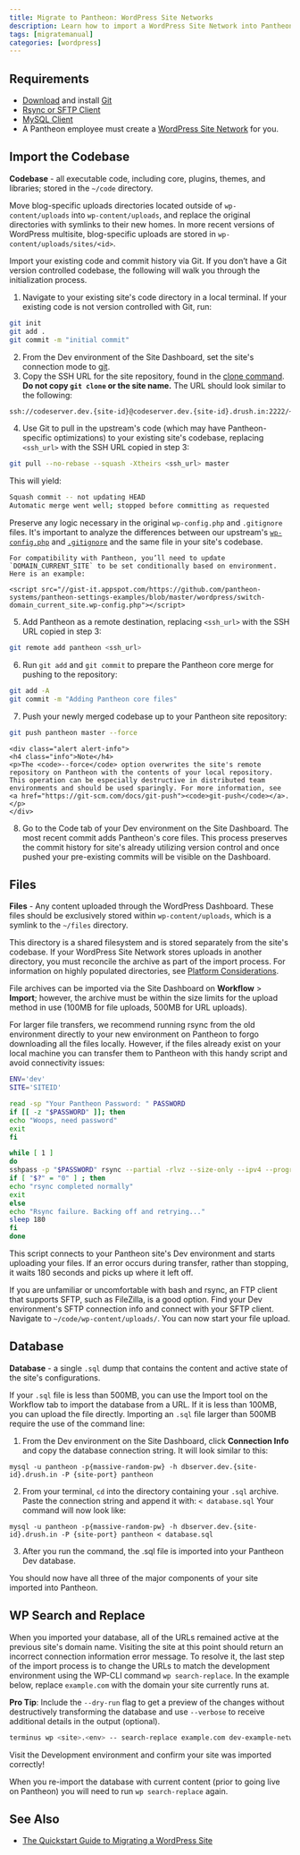 ```yaml
---
title: Migrate to Pantheon: WordPress Site Networks
description: Learn how to import a WordPress Site Network into Pantheon.
tags: [migratemanual]
categories: [wordpress]
---
```


## Requirements

* [Download](https://git-scm.com/downloads) and install [Git](/docs/git/)
* [Rsync or SFTP Client](/docs/rsync-and-sftp/)
* [MySQL Client](/docs/mysql-access/)
* A Pantheon employee must create a [WordPress Site Network](/docs/wordpress-site-networks/) for you.

## Import the Codebase

**Codebase** - all executable code, including core, plugins, themes, and libraries; stored in the `~/code` directory.

Move blog-specific uploads directories located outside of `wp-content/uploads` into `wp-content/uploads`, and replace the original directories with symlinks to their new homes. In more recent versions of WordPress multisite, blog-specific uploads are stored in `wp-content/uploads/sites/<id>`.

Import your existing code and commit history via Git. If you don’t have a Git version controlled codebase, the following will walk you through the initialization process.

1.  Navigate to your existing site's code directory in a local terminal. If your existing code is not version controlled with Git, run:

 ```bash
 git init
 git add .
 git commit -m "initial commit"
 ```
2.  From the Dev environment of the Site Dashboard, set the site's connection mode to [git](/docs/git).
3.  Copy the SSH URL for the site repository, found in the <a href="/docs/git/#step-2-copy-the-git-clone-command" data-proofer-ignore>clone command</a>. **Do not copy `git clone` or the site name.** The URL should look similar to the following:

 ```bash
 ssh://codeserver.dev.{site-id}@codeserver.dev.{site-id}.drush.in:2222/~/repository.git
 ```

4.  Use Git to pull in the upstream's code (which may have Pantheon-specific optimizations) to your existing site's codebase, replacing `<ssh_url>` with the SSH URL copied in step 3:

 ```bash
 git pull --no-rebase --squash -Xtheirs <ssh_url> master
 ```

 This will yield:
 ```bash
 Squash commit -- not updating HEAD
 Automatic merge went well; stopped before committing as requested
 ```
 Preserve any logic necessary in the original `wp-config.php` and `.gitignore` files. It's important to analyze the differences between our upstream's [`wp-config.php`](https://github.com/pantheon-systems/wordpress-network/blob/master/wp-config.php) and [`.gitignore`](https://github.com/pantheon-systems/wordpress-network/blob/master/.gitignore) and the same file in your site's codebase.

    For compatibility with Pantheon, you’ll need to update `DOMAIN_CURRENT_SITE` to be set conditionally based on environment. Here is an example:

    <script src="//gist-it.appspot.com/https://github.com/pantheon-systems/pantheon-settings-examples/blob/master/wordpress/switch-domain_current_site.wp-config.php"></script>

5.  Add Pantheon as a remote destination, replacing `<ssh_url>` with the SSH URL copied in step 3:

 ```bash
 git remote add pantheon <ssh_url>
 ```

6.  Run `git add` and `git commit` to prepare the Pantheon core merge for pushing to the repository:
 ```bash
 git add -A
 git commit -m "Adding Pantheon core files"
 ```
7.  Push your newly merged codebase up to your Pantheon site repository:

 ```bash
 git push pantheon master --force
 ```

    <div class="alert alert-info">
    <h4 class="info">Note</h4>
    <p>The <code>--force</code> option overwrites the site's remote repository on Pantheon with the contents of your local repository. This operation can be especially destructive in distributed team environments and should be used sparingly. For more information, see <a href="https://git-scm.com/docs/git-push"><code>git-push</code></a>.</p>
    </div>

8.  Go to the Code tab of your Dev environment on the Site Dashboard. The most recent commit adds Pantheon's core files. This process preserves the commit history for site's already utilizing version control and once pushed your pre-existing commits will be visible on the Dashboard.

## Files

**Files** - Any content uploaded through the WordPress Dashboard. These files should be exclusively stored within `wp-content/uploads`, which is a symlink to the `~/files` directory.

This directory is a shared filesystem and is stored separately from the site's codebase. If your WordPress Site Network stores uploads in another directory, you must reconcile the archive as part of the import process. For information on highly populated directories, see [Platform Considerations](/docs/platform-considerations/#highly-populated-directories).

File archives can be imported via the Site Dashboard on **Workflow** > **Import**; however, the archive must be within the size limits for the upload method in use (100MB for file uploads, 500MB for URL uploads).

For larger file transfers, we recommend running rsync from the old environment directly to your new environment on Pantheon to forgo downloading all the files locally. However, if the files already exist on your local machine you can transfer them to Pantheon with this handy script and avoid connectivity issues:
```bash
ENV='dev'
SITE='SITEID'

read -sp "Your Pantheon Password: " PASSWORD
if [[ -z "$PASSWORD" ]]; then
echo "Woops, need password"
exit
fi

while [ 1 ]
do
sshpass -p "$PASSWORD" rsync --partial -rlvz --size-only --ipv4 --progress -e 'ssh -p 2222'  $ENV.$SITE@appserver.$ENV.$SITE.drush.in:files/* --temp-dir=../tmp/  ./files/
if [ "$?" = "0" ] ; then
echo "rsync completed normally"
exit
else
echo "Rsync failure. Backing off and retrying..."
sleep 180
fi
done
```
This script connects to your Pantheon site's Dev environment and starts uploading your files. If an error occurs during transfer, rather than stopping, it waits 180 seconds and picks up where it left off.

If you are unfamiliar or uncomfortable with bash and rsync, an FTP client that supports SFTP, such as FileZilla, is a good option. Find your Dev environment's SFTP connection info and connect with your SFTP client. Navigate to `~/code/wp-content/uploads/`. You can now start your file upload.

## Database

**Database** - a single `.sql` dump that contains the content and active state of the site's configurations.

If your `.sql` file is less than 500MB, you can use the Import tool on the Workflow tab to import the database from a URL. If it is less than 100MB, you can upload the file directly. Importing an `.sql` file larger than 500MB require the use of the command line:

1. From the Dev environment on the Site Dashboard, click **Connection Info** and copy the database connection string. It will look similar to this:

 ```
 mysql -u pantheon -p{massive-random-pw} -h dbserver.dev.{site-id}.drush.in -P {site-port} pantheon
 ```
2. From your terminal, `cd` into the directory containing your `.sql` archive. Paste the connection string and append it with:
`< database.sql`
Your command will now look like:

 ```
 mysql -u pantheon -p{massive-random-pw} -h dbserver.dev.{site-id}.drush.in -P {site-port} pantheon < database.sql
 ```
3. After you run the command, the .sql file is imported into your Pantheon Dev database.

You should now have all three of the major components of your site imported into Pantheon.

## WP Search and Replace

When you imported your database, all of the URLs remained active at the previous site's domain name. Visiting the site at this point should return an incorrect connection information error message. To resolve it, the last step of the import process is to change the URLs to match the development environment using the WP-CLI command `wp search-replace`. In the example below, replace `example.com` with the domain your site currently runs at.

**Pro Tip**: Include the `--dry-run` flag to get a preview of the changes without destructively transforming the database and use `--verbose` to receive additional details in the output (optional).
```bash
terminus wp <site>.<env> -- search-replace example.com dev-example-network.pantheonsite.io --url=example.com --network
```

Visit the Development environment and confirm your site was imported correctly!

When you re-import the database with current content (prior to going live on Pantheon) you will need to run `wp search-replace` again.

## See Also
* <a href="https://pantheon.io/resources/quickstart-guide-migrating-wordpress-site" target="blank">The Quickstart Guide to Migrating a WordPress Site <span class="glyphicons glyphicons-new-window-alt"></span></a>

